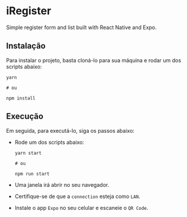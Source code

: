 # iRegister
 Simple register form and list built with React Native and Expo.

## Instalação

Para instalar o projeto, basta cloná-lo para sua máquina e rodar um dos scripts abaixo:

```MD
yarn

# ou

npm install
```

## Execução

Em seguida, para executá-lo, siga os passos abaixo: 

 - Rode um dos scripts abaixo:

    ```MD
    yarn start

    # ou

    npm run start
    ```

- Uma janela irá abrir no seu navegador.

- Certifique-se de que a `connection` esteja como `LAN`.

- Instale o app `Expo` no seu celular e escaneie o `QR Code`.



